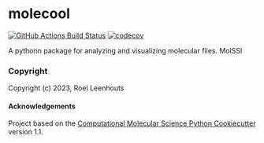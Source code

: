 molecool
==============================
[//]: # (Badges)
[![GitHub Actions Build Status](https://github.com/REPLACE_WITH_OWNER_ACCOUNT/molecool/workflows/CI/badge.svg)](https://github.com/REPLACE_WITH_OWNER_ACCOUNT/molecool/actions?query=workflow%3ACI)
[![codecov](https://codecov.io/gh/REPLACE_WITH_OWNER_ACCOUNT/molecool/branch/main/graph/badge.svg)](https://codecov.io/gh/REPLACE_WITH_OWNER_ACCOUNT/molecool/branch/main)


A pythonn package for analyzing and visualizing molecular files. MolSSI

### Copyright

Copyright (c) 2023, Roel Leenhouts


#### Acknowledgements
 
Project based on the 
[Computational Molecular Science Python Cookiecutter](https://github.com/molssi/cookiecutter-cms) version 1.1.
